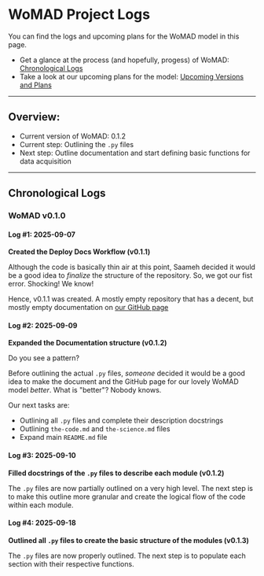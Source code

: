 # WoMAD Project Logs

You can find the logs and upcoming plans for the WoMAD model in this page.

* Get a glance at the process (and hopefully, progess) of WoMAD: [Chronological Logs](#chronological-logs)
* Take a look at our upcoming plans for the model: [Upcoming Versions and Plans](upcoming.md)

---

## Overview:

* Current version of WoMAD: 0.1.2
* Current step: Outlining the `.py` files
* Next step: Outline documentation and start defining basic functions for data acquisition

---

## Chronological Logs

### WoMAD v0.1.0

#### Log #1: 2025-09-07

**Created the Deploy Docs Workflow (v0.1.1)**

Although the code is basically thin air at this point, Saameh decided it would be a good idea to *finalize* the structure of the repository. So, we got our fist error. Shocking! We know!

Hence, v0.1.1 was created. A mostly empty repository that has a decent, but mostly empty documentation on [our GitHub page](https://saamehsanaaee.github.io/WoMAD)

#### Log #2: 2025-09-09

**Expanded the Documentation structure (v0.1.2)**

Do you see a pattern?

Before outlining the actual `.py` files, *someone* decided it would be a good idea to make the document and the GitHub page for our lovely WoMAD model *better*. What is "better"? Nobody knows.

Our next tasks are:

* Outlining all `.py` files and complete their description docstrings
* Outlining `the-code.md` and `the-science.md` files
* Expand main `README.md` file

#### Log #3: 2025-09-10

**Filled docstrings of the `.py` files to describe each module (v0.1.2)**

The `.py` files are now partially outlined on a very high level. The next step is to make this outline more granular and create the logical flow of the code within each module.

#### Log #4: 2025-09-18

**Outlined all `.py` files to create the basic structure of the modules (v0.1.3)**

The `.py` files are now properly outlined. The next step is to populate each section with their respective functions.
